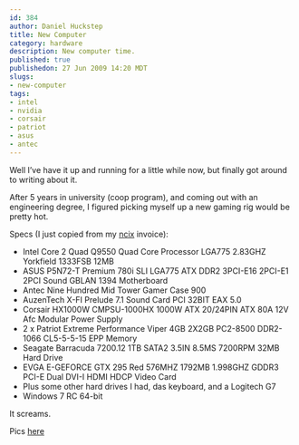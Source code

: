 ```yaml
--- 
id: 384
author: Daniel Huckstep
title: New Computer
category: hardware
description: New computer time.
published: true
publishedon: 27 Jun 2009 14:20 MDT
slugs: 
- new-computer
tags: 
- intel
- nvidia
- corsair
- patriot
- asus
- antec
---
```

Well I’ve have it up and running for a little while now, but finally got
around to writing about it.

After 5 years in university (coop program), and coming out with an
engineering degree, I figured picking myself up a new gaming rig would
be pretty hot.

Specs (I just copied from my [ncix](http://ncix.com) invoice):

-   Intel Core 2 Quad Q9550 Quad Core Processor LGA775 2.83GHZ Yorkfield
    1333FSB 12MB
-   ASUS P5N72-T Premium 780i SLI LGA775 ATX DDR2 3PCI-E16 2PCI-E1 2PCI
    Sound GBLAN 1394 Motherboard
-   Antec Nine Hundred Mid Tower Gamer Case 900
-   AuzenTech X-FI Prelude 7.1 Sound Card PCI 32BIT EAX 5.0
-   Corsair HX1000W CMPSU-1000HX 1000W ATX 20/24PIN ATX 80A 12V Afc
    Modular Power Supply
-   2 x Patriot Extreme Performance Viper 4GB 2X2GB PC2-8500 DDR2-1066
    CL5-5-5-15 EPP Memory
-   Seagate Barracuda 7200.12 1TB SATA2 3.5IN 8.5MS 7200RPM 32MB Hard
    Drive
-   EVGA E-GEFORCE GTX 295 Red 576MHZ 1792MB 1.998GHZ GDDR3 PCI-E Dual
    DVI-I HDMI HDCP Video Card
-   Plus some other hard drives I had, das keyboard, and a Logitech G7
-   Windows 7 RC 64-bit

It screams.

Pics
[here](http://www.flickr.com/photos/darkhelmetlive/sets/72157620384179655/)